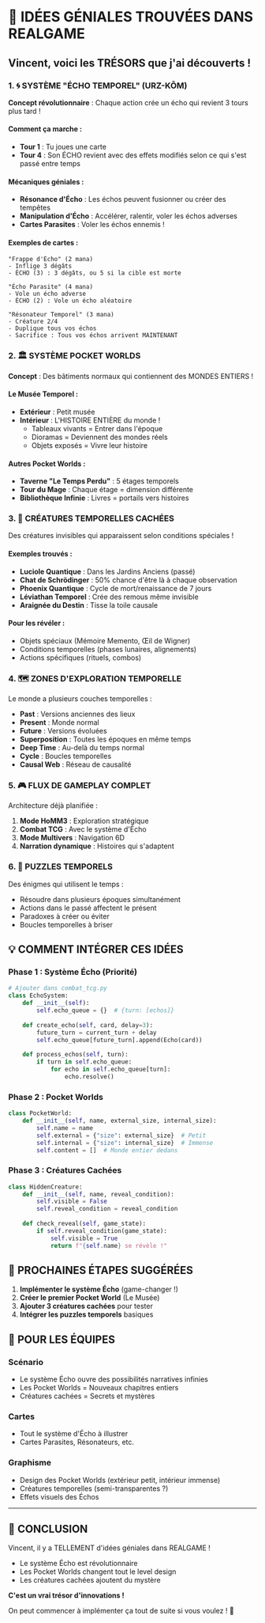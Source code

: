 # 🌟 IDÉES GÉNIALES TROUVÉES DANS REALGAME

## Vincent, voici les TRÉSORS que j'ai découverts !

### 1. 🌀 SYSTÈME "ÉCHO TEMPOREL" (URZ-KÔM)
**Concept révolutionnaire** : Chaque action crée un écho qui revient 3 tours plus tard !

#### Comment ça marche :
- **Tour 1** : Tu joues une carte
- **Tour 4** : Son ÉCHO revient avec des effets modifiés selon ce qui s'est passé entre temps

#### Mécaniques géniales :
- **Résonance d'Écho** : Les échos peuvent fusionner ou créer des tempêtes
- **Manipulation d'Écho** : Accélérer, ralentir, voler les échos adverses
- **Cartes Parasites** : Voler les échos ennemis !

#### Exemples de cartes :
```
"Frappe d'Écho" (2 mana)
- Inflige 3 dégâts
- ÉCHO (3) : 3 dégâts, ou 5 si la cible est morte

"Écho Parasite" (4 mana)
- Vole un écho adverse
- ÉCHO (2) : Vole un écho aléatoire

"Résonateur Temporel" (3 mana)
- Créature 2/4
- Duplique tous vos échos
- Sacrifice : Tous vos échos arrivent MAINTENANT
```

### 2. 🏛️ SYSTÈME POCKET WORLDS

**Concept** : Des bâtiments normaux qui contiennent des MONDES ENTIERS !

#### Le Musée Temporel :
- **Extérieur** : Petit musée
- **Intérieur** : L'HISTOIRE ENTIÈRE du monde !
  - Tableaux vivants = Entrer dans l'époque
  - Dioramas = Deviennent des mondes réels
  - Objets exposés = Vivre leur histoire

#### Autres Pocket Worlds :
- **Taverne "Le Temps Perdu"** : 5 étages temporels
- **Tour du Mage** : Chaque étage = dimension différente
- **Bibliothèque Infinie** : Livres = portails vers histoires

### 3. 🐉 CRÉATURES TEMPORELLES CACHÉES

Des créatures invisibles qui apparaissent selon conditions spéciales !

#### Exemples trouvés :
- **Luciole Quantique** : Dans les Jardins Anciens (passé)
- **Chat de Schrödinger** : 50% chance d'être là à chaque observation
- **Phoenix Quantique** : Cycle de mort/renaissance de 7 jours
- **Léviathan Temporel** : Crée des remous même invisible
- **Araignée du Destin** : Tisse la toile causale

#### Pour les révéler :
- Objets spéciaux (Mémoire Memento, Œil de Wigner)
- Conditions temporelles (phases lunaires, alignements)
- Actions spécifiques (rituels, combos)

### 4. 🗺️ ZONES D'EXPLORATION TEMPORELLE

Le monde a plusieurs couches temporelles :
- **Past** : Versions anciennes des lieux
- **Present** : Monde normal
- **Future** : Versions évoluées
- **Superposition** : Toutes les époques en même temps
- **Deep Time** : Au-delà du temps normal
- **Cycle** : Boucles temporelles
- **Causal Web** : Réseau de causalité

### 5. 🎮 FLUX DE GAMEPLAY COMPLET

Architecture déjà planifiée :
1. **Mode HoMM3** : Exploration stratégique
2. **Combat TCG** : Avec le système d'Écho
3. **Mode Multivers** : Navigation 6D
4. **Narration dynamique** : Histoires qui s'adaptent

### 6. 🧩 PUZZLES TEMPORELS

Des énigmes qui utilisent le temps :
- Résoudre dans plusieurs époques simultanément
- Actions dans le passé affectent le présent
- Paradoxes à créer ou éviter
- Boucles temporelles à briser

## 💡 COMMENT INTÉGRER CES IDÉES

### Phase 1 : Système Écho (Priorité)
```python
# Ajouter dans combat_tcg.py
class EchoSystem:
    def __init__(self):
        self.echo_queue = {}  # {turn: [echos]}
    
    def create_echo(self, card, delay=3):
        future_turn = current_turn + delay
        self.echo_queue[future_turn].append(Echo(card))
    
    def process_echos(self, turn):
        if turn in self.echo_queue:
            for echo in self.echo_queue[turn]:
                echo.resolve()
```

### Phase 2 : Pocket Worlds
```python
class PocketWorld:
    def __init__(self, name, external_size, internal_size):
        self.name = name
        self.external = {"size": external_size}  # Petit
        self.internal = {"size": internal_size}  # Immense
        self.content = []  # Monde entier dedans
```

### Phase 3 : Créatures Cachées
```python
class HiddenCreature:
    def __init__(self, name, reveal_condition):
        self.visible = False
        self.reveal_condition = reveal_condition
    
    def check_reveal(self, game_state):
        if self.reveal_condition(game_state):
            self.visible = True
            return f"{self.name} se révèle !"
```

## 🚀 PROCHAINES ÉTAPES SUGGÉRÉES

1. **Implémenter le système Écho** (game-changer !)
2. **Créer le premier Pocket World** (Le Musée)
3. **Ajouter 3 créatures cachées** pour tester
4. **Intégrer les puzzles temporels** basiques

## 📝 POUR LES ÉQUIPES

### Scénario
- Le système Écho ouvre des possibilités narratives infinies
- Les Pocket Worlds = Nouveaux chapitres entiers
- Créatures cachées = Secrets et mystères

### Cartes
- Tout le système d'Écho à illustrer
- Cartes Parasites, Résonateurs, etc.

### Graphisme
- Design des Pocket Worlds (extérieur petit, intérieur immense)
- Créatures temporelles (semi-transparentes ?)
- Effets visuels des Échos

---

## 🎯 CONCLUSION

Vincent, il y a TELLEMENT d'idées géniales dans REALGAME !
- Le système Écho est révolutionnaire
- Les Pocket Worlds changent tout le level design
- Les créatures cachées ajoutent du mystère

**C'est un vrai trésor d'innovations !** 

On peut commencer à implémenter ça tout de suite si vous voulez ! 🚀